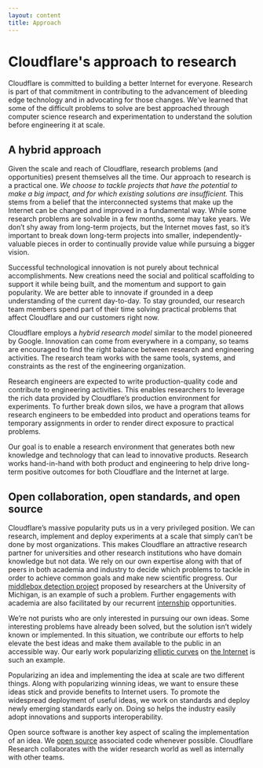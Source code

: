 ```yaml
---
layout: content
title: Approach
---
```


# Cloudflare's approach to research

Cloudflare is committed to building a better Internet for everyone. Research is part of that commitment in contributing to the advancement of bleeding edge technology and in advocating for those changes. We’ve learned that some of the difficult problems to solve are best approached through computer science research and experimentation to understand the solution before engineering it at scale.

## A hybrid approach

Given the scale and reach of Cloudflare, research problems (and opportunities) present themselves all the time. Our approach to research is a practical one. _We choose to tackle projects that have the potential to make a big impact, and for which existing solutions are insufficient._ This stems from a belief that the interconnected systems that make up the Internet can be changed and improved in a fundamental way. While some research problems are solvable in a few months, some may take years. We don’t shy away from long-term projects, but the Internet moves fast, so it’s important to break down long-term projects into smaller, independently-valuable pieces in order to continually provide value while pursuing a bigger vision.

Successful technological innovation is not purely about technical accomplishments. New creations need the social and political scaffolding to support it while being built, and the momentum and support to gain popularity. We are better able to innovate if grounded in a deep understanding of the current day-to-day. To stay grounded, our research team members spend part of their time solving practical problems that affect Cloudflare and our customers right now.

Cloudflare employs a _hybrid research model_ similar to the model pioneered by Google. Innovation can come from everywhere in a company, so teams are encouraged to find the right balance between research and engineering activities. The research team works with the same tools, systems, and constraints as the rest of the engineering organization.

Research engineers are expected to write production-quality code and contribute to engineering activities. This enables researchers to leverage the rich data provided by Cloudflare’s production environment for experiments. To further break down silos, we have a program that allows research engineers to be embedded into product and operations teams for temporary assignments in order to render direct exposure to practical problems.

Our goal is to enable a research environment that generates both new knowledge and technology that can lead to innovative products. Research works hand-in-hand with both product and engineering to help drive long-term positive outcomes for both Cloudflare and the Internet at large.

## Open collaboration, open standards, and open source

Cloudflare’s massive popularity puts us in a very privileged position. We can research, implement and deploy experiments at a scale that simply can’t be done by most organizations. This makes Cloudflare an attractive research partner for universities and other research institutions who have domain knowledge but not data. We rely on our own expertise along with that of peers in both academia and industry to decide which problems to tackle in order to achieve common goals and make new scientific progress. Our [middlebox detection project](https://blog.cloudflare.com/monsters-in-the-middleboxes/) proposed by researchers at the University of Michigan, is an example of such a problem. Further engagements with academia are also facilitated by our recurrent [internship](/outreach/interns/) opportunities.

We’re not purists who are only interested in pursuing our own ideas. Some interesting problems have already been solved, but the solution isn’t widely known or implemented. In this situation, we contribute our efforts to help elevate the best ideas and make them available to the public in an accessible way. Our early work popularizing [elliptic curves](https://blog.cloudflare.com/a-relatively-easy-to-understand-primer-on-elliptic-curve-cryptography/) on [the Internet](https://blog.cloudflare.com/ecdsa-the-digital-signature-algorithm-of-a-better-internet/) is such an example.

Popularizing an idea and implementing the idea at scale are two different things. Along with popularizing winning ideas, we want to ensure these ideas stick and provide benefits to Internet users. To promote the widespread deployment of useful ideas, we work on standards and deploy newly emerging standards early on. Doing so helps the industry easily adopt innovations and supports interoperability.

Open source software is another key aspect of scaling the implementation of an idea. We [open source](https://github.com/cloudflare) associated code whenever possible. Cloudflare Research collaborates with the wider research world as well as internally with other teams.
